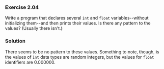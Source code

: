 ### Exercise 2.04
Write a program that declares several `int` and `float` variables--without initializing them--and then prints their values. Is there any pattern to the values? (Usually there isn't.)

### Solution
There seems to be no pattern to these values. Something to note, though, is the values of `int` data types are random integers, but the values for `float` identifiers are 0.000000.

